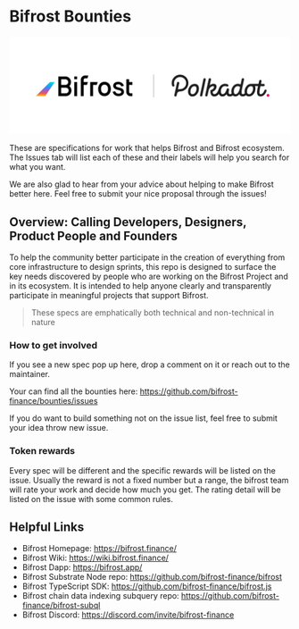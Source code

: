 # Bifrost Bounties

![bifrost_polkadot](assets/bifrost_polkadot.png)

These are specifications for work that helps Bifrost and Bifrost ecosystem. The Issues tab will list each of these and their labels will help you search for what you want.

We are also glad to hear from your advice about helping to make Bifrost better here. Feel free to submit your nice proposal through the issues!

## Overview: Calling Developers, Designers, Product People and Founders

To help the community better participate in the creation of everything from core infrastructure to design sprints, this repo is designed to surface the key needs discovered by people who are working on the Bifrost Project and in its ecosystem. It is intended to help anyone clearly and transparently participate in meaningful projects that support Bifrost.

  > These specs are emphatically both technical and non-technical in nature

### How to get involved

If you see a new spec pop up here, drop a comment on it or reach out to the maintainer.

Your can find all the bounties here: <https://github.com/bifrost-finance/bounties/issues>

If you do want to build something not on the issue list, feel free to submit your idea throw new issue.

### Token rewards

Every spec will be different and the specific rewards will be listed on the issue. Usually the reward is not a fixed number but a range, the bifrost team will rate your work and decide how much you get. The rating detail will be listed on the issue with some common rules.

## Helpful Links

* Bifrost Homepage: <https://bifrost.finance/>
* Bifrost Wiki: <https://wiki.bifrost.finance/>
* Bifrost Dapp: <https://bifrost.app/>
* Bifrost Substrate Node repo: <https://github.com/bifrost-finance/bifrost>
* Bifrost TypeScript SDK: <https://github.com/bifrost-finance/bifrost.js>
* Bifrost chain data indexing subquery repo: <https://github.com/bifrost-finance/bifrost-subql>
* Bifrost Discord: <https://discord.com/invite/bifrost-finance>
